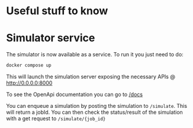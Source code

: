 # Useful stuff to know

# Simulator service
The simulator is now available as a service. To run it you just need to do:
```bash
docker compose up
```

This will launch the simulation server exposing the necessary APIs @ http://0.0.0.0:8000

To see the OpenApi documentation you can go to [/docs](http://127.0.0.1:8000/docs)

You can enqueue a simulation by posting the simulation to `/simulate`. This will return a jobId. You can then check the status/result of the simulation with a get request to `/simulate/{job_id}`

